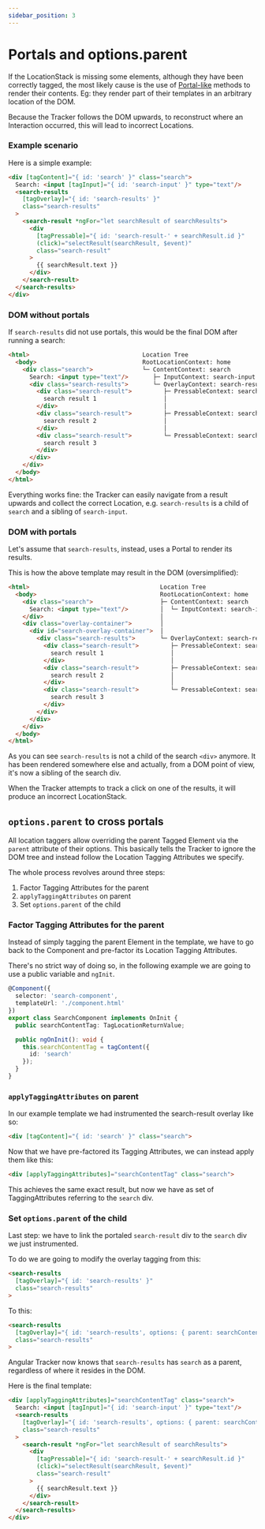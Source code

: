 ```yaml
---
sidebar_position: 3
---
```


# Portals and options.parent 
If the LocationStack is missing some elements, although they have been correctly tagged, the most likely cause is the use of [Portal-like](https://material.angular.io/cdk/portal/overview) methods to render their contents. Eg: they render part of their templates in an arbitrary location of the DOM.

Because the Tracker follows the DOM upwards, to reconstruct where an Interaction occurred, this will lead to incorrect Locations.

### Example scenario
Here is a simple example:

```html
<div [tagContent]="{ id: 'search' }" class="search">
  Search: <input [tagInput]="{ id: 'search-input' }" type="text"/>
  <search-results 
    [tagOverlay]="{ id: 'search-results' }" 
    class="search-results"
  >
    <search-result *ngFor="let searchResult of searchResults">
      <div 
        [tagPressable]="{ id: 'search-result-' + searchResult.id }"
        (click)="selectResult(searchResult, $event)"
        class="search-result"
      >
        {{ searchResult.text }}
      </div>
    </search-result>
  </search-results>
</div>
```

### DOM without portals
If `search-results` did not use portals, this would be the final DOM after running a search:
```html
<html>                                Location Tree
  <body>                              RootLocationContext: home
    <div class="search">              └─ ContentContext: search
      Search: <input type="text"/>       ├─ InputContext: search-input
      <div class="search-results">       └─ OverlayContext: search-results
        <div class="search-result">         ├─ PressableContext: search-result-1
          search result 1                   │
        </div>                              │
        <div class="search-result">         ├─ PressableContext: search-result-2
          search result 2                   │
        </div>                              │ 
        <div class="search-result">         └─ PressableContext: search-result-3
          search result 3
        </div>
      </div>
    </div>
  </body>
</html>
```

Everything works fine: the Tracker can easily navigate from a result upwards and collect the correct Location, e.g. `search-results` is a child of `search` and a sibling of `search-input`.


### DOM with portals
Let's assume that `search-results`, instead, uses a Portal to render its results.  

This is how the above template may result in the DOM (oversimplified):

```html
<html>                                     Location Tree
  <body>                                   RootLocationContext: home
    <div class="search">                   ├─ ContentContext: search
      Search: <input type="text"/>         │  └─ InputContext: search-input
    </div>                                 │
    <div class="overlay-container">        │
      <div id="search-overlay-container">  │
        <div class="search-results">       └─ OverlayContext: search-results
          <div class="search-result">         ├─ PressableContext: search-result-1
            search result 1                   │
          </div>                              │
          <div class="search-result">         ├─ PressableContext: search-result-2
            search result 2                   │
          </div>                              │
          <div class="search-result">         └─ PressableContext: search-result-3
            search result 3
          </div>
        </div>
      </div>
    </div>
  </body>
</html>
```

As you can see `search-results` is not a child of the search `<div>` anymore. 
It has been rendered somewhere else and actually, from a DOM point of view, it's now a sibling of the search div. 

When the Tracker attempts to track a click on one of the results, it will produce an incorrect LocationStack.

## `options.parent` to cross portals
All location taggers allow overriding the parent Tagged Element via the `parent` attribute of their options. 
This basically tells the Tracker to ignore the DOM tree and instead follow the Location Tagging Attributes we specify.

The whole process revolves around three steps:

1. Factor Tagging Attributes for the parent
2. `applyTaggingAttributes` on parent
3. Set `options.parent` of the child

### Factor Tagging Attributes for the parent
Instead of simply tagging the parent Element in the template, we have to go back to the Component and pre-factor its
Location Tagging Attributes. 

There's no strict way of doing so, in the following example we are going to use a public variable and `ngInit`.

```ts
@Component({
  selector: 'search-component',
  templateUrl: './component.html'
})
export class SearchComponent implements OnInit {
  public searchContentTag: TagLocationReturnValue;

  public ngOnInit(): void {
    this.searchContentTag = tagContent({
      id: 'search'
    });
  }
}
```

### `applyTaggingAttributes` on parent
In our example template we had instrumented the search-result overlay like so:
```html
<div [tagContent]="{ id: 'search' }" class="search">
```

Now that we have pre-factored its Tagging Attributes, we can instead apply them like this:

```html
<div [applyTaggingAttributes]="searchContentTag" class="search">
```

This achieves the same exact result, but now we have as set of TaggingAttributes referring to the `search` div.

### Set `options.parent` of the child
Last step: we have to link the portaled `search-result` div to the `search` div we just instrumented.

To do we are going to modify the overlay tagging from this:

```html
<search-results 
  [tagOverlay]="{ id: 'search-results' }" 
  class="search-results"
>
```

To this:
```html
<search-results 
  [tagOverlay]="{ id: 'search-results', options: { parent: searchContentTag } }" 
  class="search-results"
>
```

Angular Tracker now knows that `search-results` has `search` as a parent, regardless of where it resides in the DOM.

Here is the final template:

```html
<div [applyTaggingAttributes]="searchContentTag" class="search">
  Search: <input [tagInput]="{ id: 'search-input' }" type="text"/>
  <search-results
    [tagOverlay]="{ id: 'search-results', options: { parent: searchContentTag } }"
    class="search-results"
  >
    <search-result *ngFor="let searchResult of searchResults">
      <div 
        [tagPressable]="{ id: 'search-result-' + searchResult.id }"
        (click)="selectResult(searchResult, $event)"
        class="search-result"
      >
        {{ searchResult.text }}
      </div>
    </search-result>
  </search-results>
</div>
```
